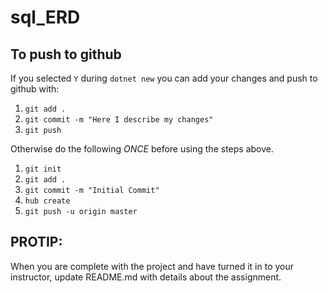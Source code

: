 # sql_ERD

## To push to github

If you selected `Y` during `dotnet new` you can add your changes and push to github with:

1. `git add .`
1. `git commit -m "Here I describe my changes"`
1. `git push`

Otherwise do the following _ONCE_ before using the steps above.

1. `git init`
1. `git add .`
1. `git commit -m "Initial Commit"`
1. `hub create`
1. `git push -u origin master`

## PROTIP:

When you are complete with the project and have turned it in to your instructor, update README.md with details about the assignment.
